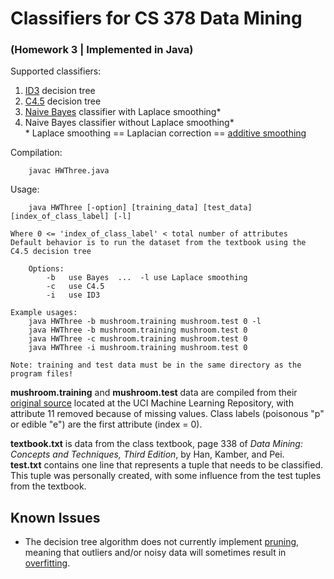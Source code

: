 # Classifiers for CS 378 Data Mining  
### (Homework 3 | Implemented in Java)

Supported classifiers: 

1. [ID3](http://en.wikipedia.org/wiki/ID3_algorithm) decision tree
2. [C4.5](http://en.wikipedia.org/wiki/C4.5_algorithm) decision tree
3. [Naive Bayes](http://en.wikipedia.org/wiki/Naive_Bayes_classifier) classifier with Laplace smoothing\*  
4. Naive Bayes classifier without Laplace smoothing\*  
\* Laplace smoothing == Laplacian correction == [additive smoothing](http://en.wikipedia.org/wiki/Additive_smoothing)
  

Compilation:
  
        javac HWThree.java  
    
    
Usage: 
 
        java HWThree [-option] [training_data] [test_data] [index_of_class_label] [-l]
        
    Where 0 <= 'index_of_class_label' < total number of attributes
    Default behavior is to run the dataset from the textbook using the C4.5 decision tree
    
        Options:
            -b   use Bayes  ...  -l use Laplace smoothing
            -c   use C4.5
            -i   use ID3
    
    Example usages:
        java HWThree -b mushroom.training mushroom.test 0 -l
        java HWThree -b mushroom.training mushroom.test 0
        java HWThree -c mushroom.training mushroom.test 0
        java HWThree -i mushroom.training mushroom.test 0
    
    Note: training and test data must be in the same directory as the program files!
    
    
**mushroom.training** and **mushroom.test** data are compiled from their [original source](http://archive.ics.uci.edu/ml/datasets/Mushroom) located at the UCI Machine Learning Repository,
with attribute 11 removed because of missing values. Class labels (poisonous "p" or edible "e") are the first attribute (index = 0).

**textbook.txt** is data from the class textbook, page 338 of *Data Mining: Concepts and Techniques, Third Edition*, by Han, Kamber, and Pei.  
**test.txt** contains one line that represents a tuple that needs to be classified. This tuple was personally created, with some influence from the test tuples from the textbook.  

## Known Issues  
- The decision tree algorithm does not currently implement [pruning](http://en.wikipedia.org/wiki/Pruning_%28decision_trees%29), meaning that outliers and/or noisy data will sometimes result in [overfitting](http://en.wikipedia.org/wiki/Overfitting). 